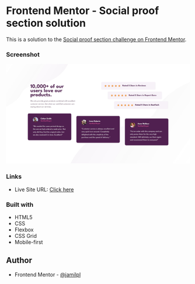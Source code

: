 # Frontend Mentor - Social proof section solution

This is a solution to the [Social proof section challenge on Frontend Mentor](https://www.frontendmentor.io/challenges/social-proof-section-6e0qTv_bA).

### Screenshot

![](./design/final-solution.jpg)

### Links

- Live Site URL: [Click here](https://jamilpl.github.io/social-proof-section/)

### Built with

- HTML5
- CSS
- Flexbox
- CSS Grid
- Mobile-first

## Author

- Frontend Mentor - [@jamilpl](https://www.frontendmentor.io/profile/jamilpl)
